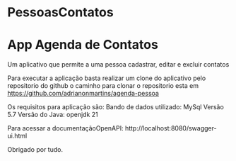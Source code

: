 # PessoasContatos
# App Agenda de Contatos

Um aplicativo que permite a uma pessoa cadastrar, editar e excluir contatos

Para executar a aplicação basta realizar um clone do aplicativo pelo repositorio do github
o caminho para clonar o repositorio esta em https://github.com/adrianonmartins/agenda-pessoa 

Os requisitos para aplicação são:
Bando de dados utilizado: MySql Versão 5.7
Versão do Java: openjdk 21

Para acessar a documentaçãoOpenAPI: 
http://localhost:8080/swagger-ui.html

Obrigado por tudo.
